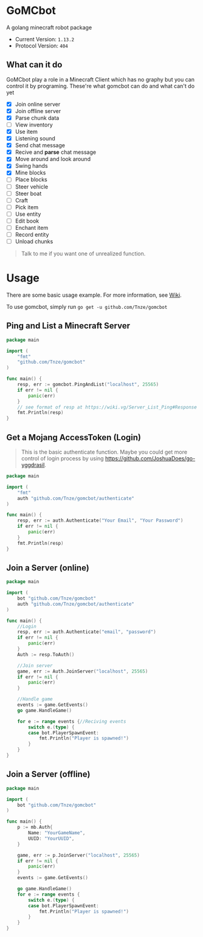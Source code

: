 # GoMCbot
A golang minecraft robot package

- Current Version: `1.13.2`  
- Protocol Version: `404`

## What can it do
GoMCbot play a role in a Minecraft Client which has no graphy but you can control it by programing.
These're what gomcbot can do and what can't do yet
- [x] Join online server
- [x] Join offline server
- [x] Parse chunk data
- [ ] View inventory
- [x] Use item
- [x] Listening sound
- [x] Send chat message
- [x] Recive and **parse** chat message
- [x] Move around and look around
- [x] Swing hands
- [x] Mine blocks
- [ ] Place blocks
- [ ] Steer vehicle
- [ ] Steer boat
- [ ] Craft
- [ ] Pick item
- [ ] Use entity
- [ ] Edit book
- [ ] Enchant item
- [ ] Record entity
- [ ] Unload chunks

> Talk to me if you want one of unrealized function.
# Usage
There are some basic usage example. For more information, see [Wiki](https://github.com/Tnze/gomcbot/wiki).

To use gomcbot, simply run `go get -u github.com/Tnze/gomcbot`
## Ping and List a Minecraft Server

```go
package main

import (
	"fmt"
	"github.com/Tnze/gomcbot"
)

func main() {
	resp, err := gomcbot.PingAndList("localhost", 25565)
	if err != nil {
		panic(err)
	}
	// see format of resp at https://wiki.vg/Server_List_Ping#Response
	fmt.Println(resp)
}
```

## Get a Mojang AccessToken (Login)
> This is the basic authenticate function. Maybe you could get more control of login process by using 
https://github.com/JoshuaDoes/go-yggdrasil.
```go
package main

import (
	"fmt"
	auth "github.com/Tnze/gomcbot/authenticate"
)

func main() {
	resp, err := auth.Authenticate("Your Email", "Your Password")
	if err != nil {
		panic(err)
	}
	fmt.Println(resp)
}
```

## Join a Server (online)
```go
package main

import (
	bot "github.com/Tnze/gomcbot"
	auth "github.com/Tnze/gomcbot/authenticate"
)

func main() {
	//Login
	resp, err := auth.Authenticate("email", "password")
	if err != nil {
		panic(err)
	}
	Auth := resp.ToAuth()

	//Join server
	game, err := Auth.JoinServer("localhost", 25565)
	if err != nil {
		panic(err)
	}

	//Handle game
	events := game.GetEvents()
	go game.HandleGame()

	for e := range events {//Reciving events
		switch e.(type) {
		case bot.PlayerSpawnEvent:
			fmt.Println("Player is spawned!")
		}
	}
}

```

## Join a Server (offline)
```go
package main

import (
	bot "github.com/Tnze/gomcbot"
)

func main() {
	p := mb.Auth{
		Name: "YourGameName",
		UUID: "YourUUID",
	}

	game, err := p.JoinServer("localhost", 25565)
	if err != nil {
		panic(err)
	}
	events := game.GetEvents()

	go game.HandleGame()
	for e := range events {
		switch e.(type) {
		case bot.PlayerSpawnEvent:
			fmt.Println("Player is spawned!")
		}
	}
}
```
